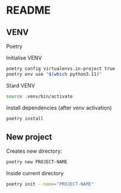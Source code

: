 # README

## VENV
Poetry

Initialise VENV

```sh
poetry config virtualenvs.in-project true
poetry env use "$(which python3.11)"
```

Stard VENV

```sh
source .venv/bin/activate
```

Install dependencies (after venv activation)
```sh
poetry install
```

## New project

Creates new directory:

```sh
poetry new PROJECT-NAME
```

Inside current directory

```sh
poetry init --name="PROJECT-NAME"
```
